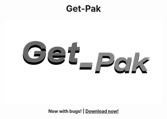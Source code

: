 **<h1 align="center">Get-Pak</h1>**

![The Get-Pak logo.](logo.png)
**<p align="center">**
**Now with bugs! | [Download now!](https://github.com/SCOS-Apps/get-pak/getpm)**
**</p>**
